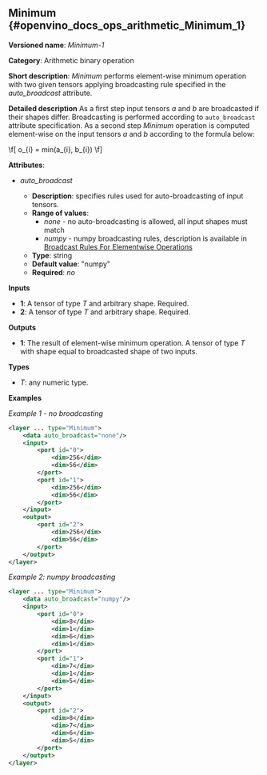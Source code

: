 ## Minimum <a name="Minimum"></a> {#openvino_docs_ops_arithmetic_Minimum_1}

**Versioned name**: *Minimum-1*

**Category**: Arithmetic binary operation

**Short description**: *Minimum* performs element-wise minimum operation with two given tensors applying broadcasting rule specified in the *auto_broadcast* attribute.

**Detailed description**
As a first step input tensors *a* and *b* are broadcasted if their shapes differ. Broadcasting is performed according to `auto_broadcast` attribute specification. As a second step *Minimum* operation is computed element-wise on the input tensors *a* and *b* according to the formula below:

\f[
o_{i} = min(a_{i}, b_{i})
\f]

**Attributes**:

* *auto_broadcast*

  * **Description**: specifies rules used for auto-broadcasting of input tensors.
  * **Range of values**:
    * *none* - no auto-broadcasting is allowed, all input shapes must match
    * *numpy* - numpy broadcasting rules, description is available in [Broadcast Rules For Elementwise Operations](../broadcast_rules.md)
  * **Type**: string
  * **Default value**: "numpy"
  * **Required**: *no*

**Inputs**

* **1**: A tensor of type *T* and arbitrary shape. Required.
* **2**: A tensor of type *T* and arbitrary shape. Required.

**Outputs**

* **1**: The result of element-wise minimum operation. A tensor of type *T* with shape equal to broadcasted shape of two inputs.

**Types**

* *T*: any numeric type.

**Examples**

*Example 1 - no broadcasting*

```xml
<layer ... type="Minimum">
    <data auto_broadcast="none"/>
    <input>
        <port id="0">
            <dim>256</dim>
            <dim>56</dim>
        </port>
        <port id="1">
            <dim>256</dim>
            <dim>56</dim>
        </port>
    </input>
    <output>
        <port id="2">
            <dim>256</dim>
            <dim>56</dim>
        </port>
    </output>
</layer>
```

*Example 2: numpy broadcasting*
```xml
<layer ... type="Minimum">
    <data auto_broadcast="numpy"/>
    <input>
        <port id="0">
            <dim>8</dim>
            <dim>1</dim>
            <dim>6</dim>
            <dim>1</dim>
        </port>
        <port id="1">
            <dim>7</dim>
            <dim>1</dim>
            <dim>5</dim>
        </port>
    </input>
    <output>
        <port id="2">
            <dim>8</dim>
            <dim>7</dim>
            <dim>6</dim>
            <dim>5</dim>
        </port>
    </output>
</layer>
```
